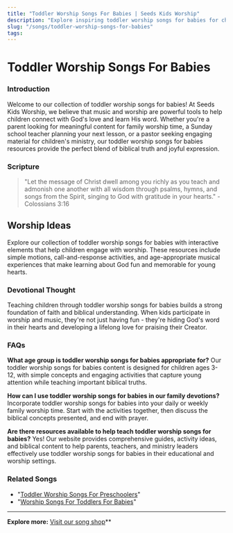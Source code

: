 ```yaml
---
title: "Toddler Worship Songs For Babies | Seeds Kids Worship"
description: "Explore inspiring toddler worship songs for babies for children's worship and faith development. Biblical music resources for families and ministry."
slug: "/songs/toddler-worship-songs-for-babies"
tags:
---
```


# Toddler Worship Songs For Babies

### Introduction

Welcome to our collection of toddler worship songs for babies! At Seeds Kids Worship, we believe that music and worship are powerful tools to help children connect with God's love and learn His word. Whether you're a parent looking for meaningful content for family worship time, a Sunday school teacher planning your next lesson, or a pastor seeking engaging material for children's ministry, our toddler worship songs for babies resources provide the perfect blend of biblical truth and joyful expression.

### Scripture

> "Let the message of Christ dwell among you richly as you teach and admonish one another with all wisdom through psalms, hymns, and songs from the Spirit, singing to God with gratitude in your hearts." - Colossians 3:16

## Worship Ideas

Explore our collection of toddler worship songs for babies with interactive elements that help children engage with worship. These resources include simple motions, call-and-response activities, and age-appropriate musical experiences that make learning about God fun and memorable for young hearts.

### Devotional Thought

Teaching children through toddler worship songs for babies builds a strong foundation of faith and biblical understanding. When kids participate in worship and music, they're not just having fun - they're hiding God's word in their hearts and developing a lifelong love for praising their Creator.

### FAQs

**What age group is toddler worship songs for babies appropriate for?**
Our toddler worship songs for babies content is designed for children ages 3-12, with simple concepts and engaging activities that capture young attention while teaching important biblical truths.

**How can I use toddler worship songs for babies in our family devotions?**
Incorporate toddler worship songs for babies into your daily or weekly family worship time. Start with the activities together, then discuss the biblical concepts presented, and end with prayer.

**Are there resources available to help teach toddler worship songs for babies?**
Yes! Our website provides comprehensive guides, activity ideas, and biblical content to help parents, teachers, and ministry leaders effectively use toddler worship songs for babies in their educational and worship settings.

### Related Songs

- "[Toddler Worship Songs For Preschoolers](/songs/toddler-worship-songs-for-preschoolers/)"
- "[Worship Songs For Toddlers For Babies](/songs/worship-songs-for-toddlers-for-babies/)"

---

**Explore more:** [Visit our song shop](https://seedskidsworship.com/shop)**

<!-- Schema Markup -->
<script type="application/ld+json">
{
  "@context": "https://schema.org",
  "@type": "MusicRecording",
  "name": "Toddler Worship Songs For Babies",
  "byArtist": {
    "@type": "MusicGroup",
    "name": "Seeds Kids Worship"
  },
  "isFamilyFriendly": true,
  "url": "https://seedskidsworship.com/songs/toddler-worship-songs-for-babies/"
}
</script>